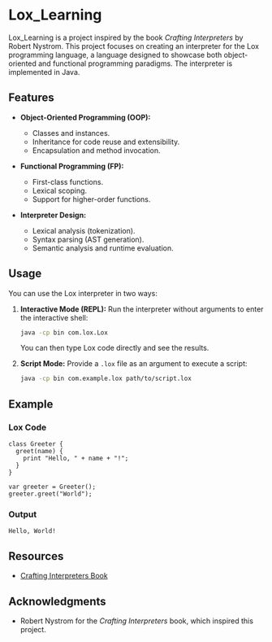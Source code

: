 # Lox_Learning

Lox_Learning is a project inspired by the book *Crafting Interpreters* by Robert Nystrom. This project focuses on creating an interpreter for the Lox programming language, a language designed to showcase both object-oriented and functional programming paradigms. The interpreter is implemented in Java.

## Features

- **Object-Oriented Programming (OOP):**
  - Classes and instances.
  - Inheritance for code reuse and extensibility.
  - Encapsulation and method invocation.

- **Functional Programming (FP):**
  - First-class functions.
  - Lexical scoping.
  - Support for higher-order functions.

- **Interpreter Design:**
  - Lexical analysis (tokenization).
  - Syntax parsing (AST generation).
  - Semantic analysis and runtime evaluation.

## Usage

You can use the Lox interpreter in two ways:

1. **Interactive Mode (REPL):**
   Run the interpreter without arguments to enter the interactive shell:
   ```bash
   java -cp bin com.lox.Lox
   ```
   You can then type Lox code directly and see the results.

2. **Script Mode:**
   Provide a `.lox` file as an argument to execute a script:
   ```bash
   java -cp bin com.example.lox path/to/script.lox
   ```

## Example

### Lox Code
```lox
class Greeter {
  greet(name) {
    print "Hello, " + name + "!";
  }
}

var greeter = Greeter();
greeter.greet("World");
```

### Output
```
Hello, World!
```

## Resources

- [Crafting Interpreters Book](https://craftinginterpreters.com/)

## Acknowledgments

- Robert Nystrom for the *Crafting Interpreters* book, which inspired this project.

